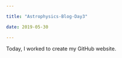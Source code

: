 ```yaml
---

title: "Astrophysics-Blog-Day3"

date: 2019-05-30

---
```


Today, I worked to create my GitHub website.
